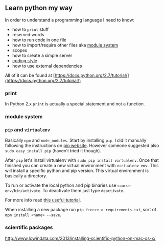 ## Learn python my way

In order to understand a programming language I need to know:

- how to `print` stuff
- reserved words
- how to run code in one file
- how to import/require other files aka [module system](https://docs.python.org/2.7/tutorial/modules.html)
- scopes
- how to create a simple server
- [coding style](https://www.python.org/dev/peps/pep-0008/)
- how to use external dependencies

All of it can be found at [https://docs.python.org/2.7/tutorial/](https://docs.python.org/2.7/tutorial/)

### print
In Python 2.x `print` is actually a special statement and not a function.

### module system

### `pip` and `virtualenv`

Basically `npm` and `node_modules`. Start by installing `pip`. I did it manually following the instructions on [pip website](https://pip.pypa.io/en/stable/installing/). However someone suggested also `sudo easy_install pip` (haven't tried it though).

After `pip` let's install virtualenv with `sudo pip install virtualenv`. Once that finished you can create a new virtual environment with `virtualenv env`. This will install a specific python and pip version. This virtual environment is basically a directory.

To run or activate the local python and pip binaries use `source env/bin/activate`. To deactivate them just type `deactivate`.

For more info read [this useful tutorial](https://www.dabapps.com/blog/introduction-to-pip-and-virtualenv-python/).

When installing a new package run `pip freeze > requirements.txt`, sort of `npm install <name> --save`.

### scientific packages

http://www.lowindata.com/2013/installing-scientific-python-on-mac-os-x/
